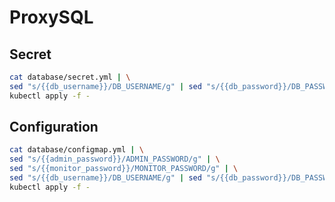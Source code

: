# ProxySQL

## Secret

```bash
cat database/secret.yml | \
sed "s/{{db_username}}/DB_USERNAME/g" | sed "s/{{db_password}}/DB_PASSWORD/g" | \
kubectl apply -f -
```

## Configuration

```bash
cat database/configmap.yml | \
sed "s/{{admin_password}}/ADMIN_PASSWORD/g" | \
sed "s/{{monitor_password}}/MONITOR_PASSWORD/g" | \
sed "s/{{db_username}}/DB_USERNAME/g" | sed "s/{{db_password}}/DB_PASSWORD/g" | \
kubectl apply -f -
```

